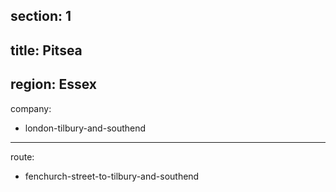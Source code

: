 section: 1
----
title: Pitsea
----
region: Essex
----
company:
- london-tilbury-and-southend
----
route:
- fenchurch-street-to-tilbury-and-southend

